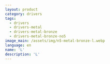 ```yaml
---
layout: product
category: drivers
tags:
  - drivers
  - drivers-metal
  - drivers-metal-bronze
  - drivers-metal-bronze-no5
image_main: /assets/img/n5-metal-bronze-l.webp
language: en
name: 'L'
description: 'L'
---
```

